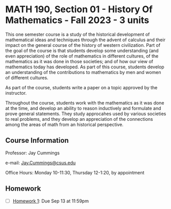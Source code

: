 # MATH 190, Section 01 - History Of Mathematics - Fall 2023 - 3 units

This one semester course is a study of the historical development of
mathematical ideas and techniques through the advent of calculus and their
impact on the general course of the history of western civilization. Part of
the goal of the course is that students develop some understanding
(and even appreciation) of the role of mathematics in different cultures,
of the mathematics as it was done in those societies; and of how our view of
mathematics today has developed. As part of this course, students develop an
understanding of the contributions to mathematics by men and women of
different cultures.

As part of the course, students write a paper on a topic
approved by the instructor.

Throughout the course, students work with the mathematics as it was done at
the time, and develop an ability to reason inductively and formulate and prove
general statements. They study approcahes used by various societies to real
problems, and they develop an appreciation of the connections among the areas
of math from an historical perspective.

## Course Information

Professor: Jay Cummings

e-mail: <Jay.Cummings@csus.edu>

Office Hours: Monday 10-11:30, Thursday 12-1:20, by appointment

## Homework

- [ ] [Homework 1](https://www.gradescope.com/): Due Sep 13 at 11:59pm
